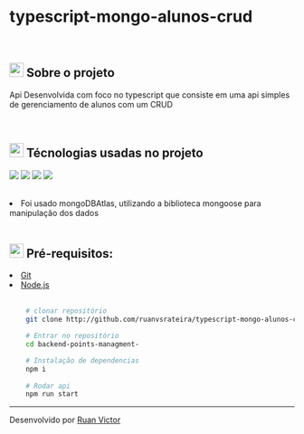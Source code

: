 <h1>typescript-mongo-alunos-crud</h1>
<br>
<h2><img style="height: 25px" src="https://github.githubassets.com/images/icons/emoji/unicode/1f4d1.png" />  Sobre o projeto</h2>
<p>Api Desenvolvida com foco no typescript que consiste em uma api simples de gerenciamento de alunos com um CRUD</p>

<br>

<h2><img style="height: 25px" src="https://github.githubassets.com/images/icons/emoji/unicode/1f680.png" /> Técnologias usadas no projeto</h2>
<p>
    <img src="https://img.shields.io/badge/Node.js-339933?style=for-the-badge&logo=nodedotjs&logoColor=white" />
    <img src="https://img.shields.io/badge/Express.js-000000?style=for-the-badge&logo=express&logoColor=white" />
    <img src="https://img.shields.io/badge/TypeScript-007ACC?style=for-the-badge&logo=typescript&logoColor=white" />
    <img src="https://img.shields.io/badge/MongoDB-4EA94B?style=for-the-badge&logo=mongodb&logoColor=white" />
</p>

<br>

<li>Foi usado mongoDBAtlas, utilizando a biblioteca mongoose para manipulação dos dados</li>

<br>
<h2><img style="height: 25px" src="https://github.githubassets.com/images/icons/emoji/unicode/2139.png" />  Pré-requisitos: </h2>
<li><a href="https://git-scm.com/">Git</a></li>
<li><a href="https://nodejs.org/en/">Node.js</a></li>


<br>

```bash
    # clonar repositório
    git clone http://github.com/ruanvsrateira/typescript-mongo-alunos-crud.git

    # Entrar no repositório
    cd backend-points-managment-

    # Instalação de dependencias
    npm i 
    
    # Rodar api
    npm run start
```
<hr>


Desenvolvido por <a href="https://www.linkedin.com/in/ruanvsrateira" target="__blank">Ruan Victor</a>
